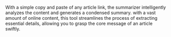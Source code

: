 With a simple copy and paste of any article link, the summarizer intelligently analyzes the content and generates a condensed summary. with a vast amount of online content, this tool streamlines the process of extracting essential details, allowing you to grasp the core message of an article swiftly.
